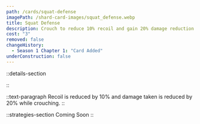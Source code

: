```yaml
---
path: /cards/squat-defense
imagePath: /shard-card-images/squat_defense.webp
title: Squat Defense
description: Crouch to reduce 10% recoil and gain 20% damage reduction.
cost: "3"
removed: false
changeHistory:
  - Season 1 Chapter 1: "Card Added"
underConstruction: false
---
```


::details-section

::

::text-paragraph
Recoil is reduced by 10% and damage taken is reduced by 20% while crouching.
::

::strategies-section
Coming Soon
::
